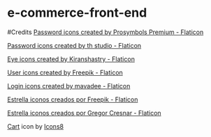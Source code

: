 # e-commerce-front-end

#Credits
<a href="https://www.flaticon.com/free-icons/password" title="password icons">Password icons created by Prosymbols Premium - Flaticon</a>

<a href="https://www.flaticon.com/free-icons/password" title="password icons">Password icons created by th studio - Flaticon</a>

<a href="https://www.flaticon.com/free-icons/eye" title="eye icons">Eye icons created by Kiranshastry - Flaticon</a>

<a href="https://www.flaticon.com/free-icons/user" title="user icons">User icons created by Freepik - Flaticon</a>

<a href="https://www.flaticon.com/free-icons/login" title="login icons">Login icons created by mavadee - Flaticon</a>

<a href="https://www.flaticon.es/iconos-gratis/estrella" title="estrella iconos">Estrella iconos creados por Freepik - Flaticon</a>

<a href="https://www.flaticon.es/iconos-gratis/estrella" title="estrella iconos">Estrella iconos creados por Gregor Cresnar - Flaticon</a>

<a target="_blank" href="https://icons8.com/icon/15893/shopping-cart">Cart</a> icon by <a target="_blank" href="https://icons8.com">Icons8</a>
